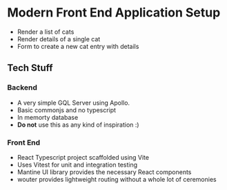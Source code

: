# Modern Front End Application Setup

- Render a list of cats
- Render details of a single cat
- Form to create a new cat entry with details

## Tech Stuff

### Backend

- A very simple GQL Server using Apollo.
- Basic commonjs and no typescript
- In memorty database
- **Do not** use this as any kind of inspiration :)

### Front End

- React Typescript project scaffolded using Vite
- Uses Vitest for unit and integration testing
- Mantine UI library provides the necessary React components
- wouter provides lightweight routing without a whole lot of ceremonies
